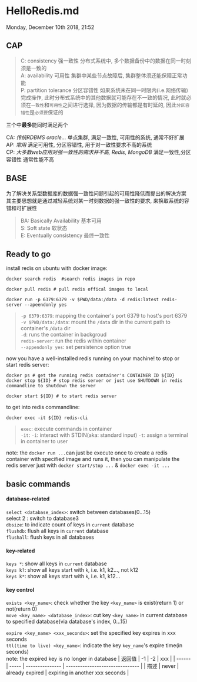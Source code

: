 # HelloRedis.md
Monday, December 10th 2018, 21:52

## CAP
> C: consistency 强一致性 分布式系统中, 多个数据备份中的数据在同一时刻须是一致的 <br/>
> A: availability 可用性  集群中某些节点故障后, 集群整体须还能保障正常功能 <br/>
> P: partition tolerance 分区容错性 如果系统未在同一时限内(i.e.网络传输)完成操作, 此时分布式系统中的其他数据就可能存在不一致的情况, 此时就必须在`一致性`和`可用性`之间进行选择, 因为数据的传输都是有时延的, 因此`分区容错性`是`必须要`保证的 <br/>

三个中**最多**能同时满足两个 <br/>

CA: *传统RDBMS oracle...* 单点集群, 满足一致性, 可用性的系统, 通常不好扩展 <br/>
AP: *常用* 满足可用性, 分区容错性, 用于对一致性要求不高的系统 <br/>
CP: *大多数web应用对强一致性的需求并不高, Redis, MongoDB* 满足一致性,分区容错性 通常性能不高 <br/>


## BASE
为了解决关系型数据库的数据强一致性问题引起的可用性降低而提出的解决方案 <br/>
其主要思想就是通过减轻系统对某一时刻数据的强一致性的要求, 来换取系统的容错和可扩展性
> BA: Basically Availability 基本可用 <br/>
> S: Soft state 软状态 <br/>
> E: Eventually consistency 最终一致性 <br/>

## Ready to go
install redis on ubuntu with docker image:
```shell
docker search redis  #search redis images in repo

docker pull redis # pull redis offical images to local

docker run -p 6379:6379 -v $PWD/data:/data -d redis:latest redis-server --apeendonly yes
```
> `-p 6379:6379`: mapping the container's port 6379 to host's port 6379 <br/>
> `-v $PWD/data:/data`: mount the `/data` dir in the current path to container's `/data` dir <br/>
> `-d`: runs the container in backgroud <br/>
> `redis-server`: run the redis within container <br/>
> `--appendonly yes`: set persistence option true

now you have a well-installed redis running on your machine!
to stop or start redis server:
```shell
docker ps # get the running redis container's CONTAINER ID ${ID}
docker stop ${ID} # stop redis server or just use SHUTDOWN in redis commandline to shutdown the server

docker start ${ID} # to start redis server
```
to get into redis commandline:
```shell
docker exec -it ${ID} redis-cli
```
> `exec`: execute commands in container <br/>
> `-it`: `-i`: interact with STDIN(aka: standard input) `-t`: assign a terminal in container to user

note: the `docker run ...`can just be execute once to create a redis container with specified image and runs it, then you can manipulate the redis server just with `docker start/stop ...` & `docker exec -it ...`


## basic commands
#### database-related
`select <database_index>`: switch between databases(0...15) <br/>
select 2 : switch to database3 <br/>
`dbsize`: to indicate count of keys in `current` database <br/>
`flushdb`: flush all keys in `current` database <br/>
`flushall`: flush keys in all databases <br/>

#### key-related
`keys *`: show all keys in `current` database <br/>
`keys k?`: show all keys start with `k`, i.e. k1, k2..., not k12 <br/>
`keys k*`: show all keys start with `k`, i.e. k1, k12... <br/>

#### key control
`exists <key_name>`: check whether the key `<key_name>` is exist(return 1) or not(return 0) <br/>
`move <key_name> <database_index>`: cut key `<key_name>` in current database to specified database(via database's index, 0...15) <br/>

`expire <key_name> <xxx_seconds>`: set the specified key expires in xxx seconds <br/>
`ttl(time to live) <key_name>`: indicate the key `key_name`'s expire time(in seconds) <br/>
 note: the expired key is no longer in database
| 返回值 |  -1   |       -2        |               xxx               |
| ------ | ----- | --------------- | ------------------------------- |
|  描述  | never | already expired | expiring in another xxx seconds |
